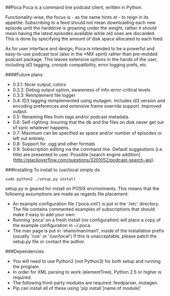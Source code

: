 ##Poca
Poca is a command line podcast client, written in Python. 

Functionality-wise, the focus is - as the name hints at - to reign in its 
appetite: Subscribing to a feed should not mean downloading each new episode 
until the harddrive is groaning under the weight, rather it should mean having 
the latest episodes available while old ones are discarded. This is done by 
specifying the amount of disk space allocated to each feed.
 
As for user interface and design, Poca is intended to be a powerful and 
easy-to-use podcast tool (also in the \*NIX spirit) rather than pre-molded 
podcast package. This leaves extensive options in the hands of the user, 
including id3 tagging, cronjob compatibility, error logging prefs, etc.

####Future plans
 * 0.3.1: Nicer output, colors
 * 0.3.2: Debug output option, awareness of info-error-critical levels
 * 0.3.3: Reimplement file logger
 * 0.4:  ID3 tagging reimplemented using mutagen. Includes id3 version and
   encoding preferences and extensive frame override support. Improved output.
 * 0.5:  Renaming files from tags and/or podcast metadata.
 * 0.6:  Self-righting: Insuring that the db and the files on disk never get
   out of sync whatever happens.
 * 0.7:  Maximum can be specified as space and/or number of episodes or left
   out entirely.
 * 0.8:  Support for .ogg and other formats
 * 0.9:  Subscription editing via the command line. Default suggestions (i.e.
   title) are presented to user. Possible [search engine addition]
   (http://stackoverflow.com/questions/3201052/podcast-search-api).

###Installing
To install to /usr/local simply do

    sudo python2 ./setup.py install

setup.py is geared for install on POSIX environments. This means that the 
following assumptions are made as regards file placement:
 * An example configuration file ('poca.xml') is put in the '/etc' directory. 
   The file contains commented examples of subscriptions that should make it 
   easy to add your own.
 * Running 'poca' on a fresh install (no configuration) will place a copy of
   the example configuration in ~/.poca.
 * The man page is put in 'share/man/man1', inside of the installation prefix
   (usually '/usr' or '/usr/local')
If this is unacceptable, please patch the setup.py file or contact the author.

###Dependencies
* You will need to use Python2 (not Python3) for both setup and running the program.
* In order for XML parsing to work (elementTree), Python 2.5 or higher is required.
* The following third-party modules are required: feedparser, mutagen.
* Pip can install all of these using 'pip install [name of module]'

